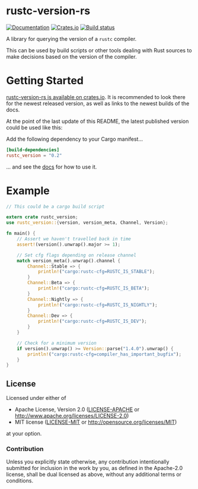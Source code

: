 rustc-version-rs
================

[![Documentation](https://docs.rs/rustc_version/badge.svg)](https://docs.rs/rustc_version/)
[![Crates.io](https://img.shields.io/crates/v/rustc_version.svg)](https://crates.io/crates/rustc_version)
[![Build status](https://github.com/djc/rustc_version/workflows/CI/badge.svg)](https://github.com/Kimundi/rustc_version/actions?query=workflow%3ACI)

A library for querying the version of a `rustc` compiler.

This can be used by build scripts or other tools dealing with Rust sources
to make decisions based on the version of the compiler.

# Getting Started

[rustc-version-rs is available on crates.io](https://crates.io/crates/rustc_version).
It is recommended to look there for the newest released version, as well as links to the newest builds of the docs.

At the point of the last update of this README, the latest published version could be used like this:

Add the following dependency to your Cargo manifest...

```toml
[build-dependencies]
rustc_version = "0.2"
```

... and see the [docs](https://docs.rs/rustc_version) for how to use it.

# Example

```rust
// This could be a cargo build script

extern crate rustc_version;
use rustc_version::{version, version_meta, Channel, Version};

fn main() {
    // Assert we haven't travelled back in time
    assert!(version().unwrap().major >= 1);

    // Set cfg flags depending on release channel
    match version_meta().unwrap().channel {
        Channel::Stable => {
            println!("cargo:rustc-cfg=RUSTC_IS_STABLE");
        }
        Channel::Beta => {
            println!("cargo:rustc-cfg=RUSTC_IS_BETA");
        }
        Channel::Nightly => {
            println!("cargo:rustc-cfg=RUSTC_IS_NIGHTLY");
        }
        Channel::Dev => {
            println!("cargo:rustc-cfg=RUSTC_IS_DEV");
        }
    }

    // Check for a minimum version
    if version().unwrap() >= Version::parse("1.4.0").unwrap() {
        println!("cargo:rustc-cfg=compiler_has_important_bugfix");
    }
}
```

## License

Licensed under either of

 * Apache License, Version 2.0 ([LICENSE-APACHE](LICENSE-APACHE) or http://www.apache.org/licenses/LICENSE-2.0)
 * MIT license ([LICENSE-MIT](LICENSE-MIT) or http://opensource.org/licenses/MIT)

at your option.

### Contribution

Unless you explicitly state otherwise, any contribution intentionally submitted
for inclusion in the work by you, as defined in the Apache-2.0 license, shall be dual licensed as above, without any
additional terms or conditions.
